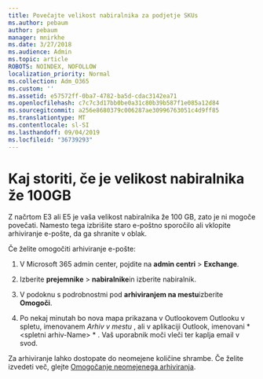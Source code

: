 ```yaml
---
title: Povečajte velikost nabiralnika za podjetje SKUs
ms.author: pebaum
author: pebaum
manager: mnirkhe
ms.date: 3/27/2018
ms.audience: Admin
ms.topic: article
ROBOTS: NOINDEX, NOFOLLOW
localization_priority: Normal
ms.collection: Adm_O365
ms.custom: ''
ms.assetid: e57572ff-0ba7-4782-ba5d-cdac3142ea71
ms.openlocfilehash: c7c7c3d17bb0be0a31c80b39b587f1e085a12d84
ms.sourcegitcommit: a256e8680379c006287ae30996763051c4d9ff85
ms.translationtype: MT
ms.contentlocale: sl-SI
ms.lasthandoff: 09/04/2019
ms.locfileid: "36739293"
---
```

# <a name="what-to-do-if-your-mailbox-size-is-already-100gb"></a>Kaj storiti, če je velikost nabiralnika že 100GB

Z načrtom E3 ali E5 je vaša velikost nabiralnika že 100 GB, zato je ni mogoče povečati. Namesto tega izbrišite staro e-poštno sporočilo ali vklopite arhiviranje e-pošte, da ga shranite v oblak. 
  
Če želite omogočiti arhiviranje e-pošte:
  
1. V Microsoft 365 admin center, pojdite na **admin centri** \> **Exchange**. 
    
2. Izberite **prejemnike** \> **nabiralnike**in izberite nabiralnik. 
    
3. V podoknu s podrobnostmi pod **arhiviranjem na mestu**izberite **Omogoči**. 
    
4. Po nekaj minutah bo nova mapa prikazana v Outlookovem Outlooku v spletu, imenovanem *Arhiv v mestu* , ali v aplikaciji Outlook, imenovani * \<spletni arhiv-Name\> * . Vaš uporabnik moči vleči ter kaplja email v svod. 
    
Za arhiviranje lahko dostopate do neomejene količine shrambe. Če želite izvedeti več, glejte [Omogočanje neomejenega arhiviranja](https://docs.microsoft.com/office365/securitycompliance/enable-unlimited-archiving).
  

